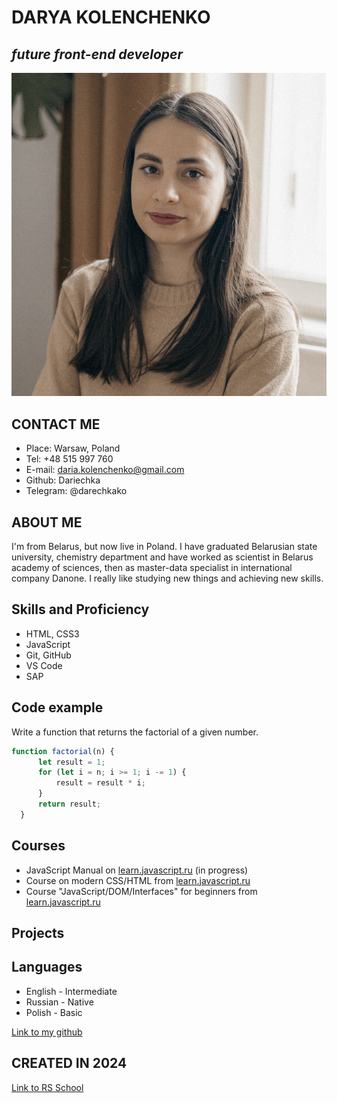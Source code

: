 # DARYA KOLENCHENKO
## *future front-end developer*
![My avatar](photo.jpg)

## CONTACT ME
* Place: Warsaw, Poland
* Tel: +48 515 997 760
* E-mail: daria.kolenchenko@gmail.com
* Github: Dariechka
* Telegram: @darechkako

## ABOUT ME
I'm from Belarus, but now live in Poland. I have graduated Belarusian state university, chemistry department and have worked as scientist in Belarus academy of sciences, then as master-data specialist in international company Danone. I really like studying new things and achieving new skills.

## Skills and Proficiency
* HTML, CSS3
* JavaScript
* Git, GitHub
* VS Code
* SAP

## Code example
Write a function that returns the factorial of a given number.
```javascript
function factorial(n) {
      let result = 1;
      for (let i = n; i >= 1; i -= 1) {
          result = result * i;
      }
      return result;
  }
```

## Courses
* JavaScript Manual on [learn.javascript.ru](https://learn.javascript.ru/) (in progress)
* Course on modern CSS/HTML from [learn.javascript.ru](https://learn.javascript.ru/courses/htmlcss)
* Course "JavaScript/​DOM/​Interfaces" for beginners from [learn.javascript.ru](https://learn.javascript.ru/courses/jsbasic)

## Projects

## Languages
* English - Intermediate
* Russian - Native
* Polish - Basic

[Link to my github](https://github.com/Dariechka)

## CREATED IN 2024

[Link to RS School](https://rs.school/)